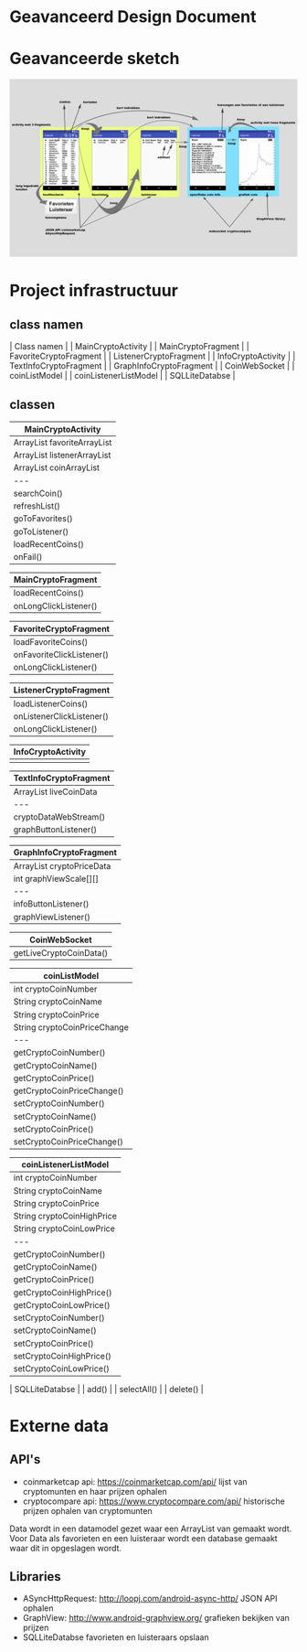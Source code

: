 # Geavanceerd Design Document

# Geavanceerde sketch
![alt text](https://github.com/ChristiaanWewer/programmeerproject-minor-programmeren-2017-Uva---Cryptonite/blob/master/doc/AdvancedProjectDesign.png?raw=true "Advanced Application Design Cryptonite")

# Project infrastructuur

## class namen
| Class namen |
| MainCryptoActivity |
| MainCryptoFragment |
| FavoriteCryptoFragment |
| ListenerCryptoFragment |
| InfoCryptoActivity |
| TextInfoCryptoFragment |
| GraphInfoCryptoFragment |
| CoinWebSocket |
| coinListModel |
| coinListenerListModel |
| SQLLiteDatabse |

## classen
| MainCryptoActivity |
| --- |
| ArrayList favoriteArrayList |
| ArrayList listenerArrayList |
| ArrayList coinArrayList |
| --- |
| searchCoin() |
| refreshList() |
| goToFavorites() |
| goToListener() |
| loadRecentCoins() |
| onFail() |

| MainCryptoFragment |
| --- |
| loadRecentCoins() |
| onLongClickListener() |

| FavoriteCryptoFragment |
| --- |
| loadFavoriteCoins() |
| onFavoriteClickListener() |
| onLongClickListener() |

| ListenerCryptoFragment |
| --- |
| loadListenerCoins() |
| onListenerClickListener() |
| onLongClickListener() |

| InfoCryptoActivity |
| --- |
| |

| TextInfoCryptoFragment |
| --- |
| ArrayList liveCoinData |
| --- |
| cryptoDataWebStream() |
| graphButtonListener() |

| GraphInfoCryptoFragment |
| --- |
| ArrayList cryptoPriceData |
| int graphViewScale[][] |
| --- |
| infoButtonListener() |
| graphViewListener() |

| CoinWebSocket |
| --- |
| getLiveCryptoCoinData() |

| coinListModel |
| --- |
| int cryptoCoinNumber |
| String cryptoCoinName |
| String cryptoCoinPrice |
| String cryptoCoinPriceChange |
| --- |
| getCryptoCoinNumber() |
| getCryptoCoinName() |
| getCryptoCoinPrice() |
| getCryptoCoinPriceChange() |
| setCryptoCoinNumber() |
| setCryptoCoinName() |
| setCryptoCoinPrice() |
| setCryptoCoinPriceChange() |

| coinListenerListModel |
| --- |
| int cryptoCoinNumber |
| String cryptoCoinName |
| String cryptoCoinPrice |
| String cryptoCoinHighPrice |
| String cryptoCoinLowPrice |
| --- |
| getCryptoCoinNumber() |
| getCryptoCoinName() |
| getCryptoCoinPrice() |
| getCryptoCoinHighPrice() |
| getCryptoCoinLowPrice() |
| setCryptoCoinNumber() |
| setCryptoCoinName() |
| setCryptoCoinPrice() |
| setCryptoCoinHighPrice() |
| setCryptoCoinLowPrice() |

| SQLLiteDatabse |
| add() |
| selectAll() |
| delete() |

# Externe data
## API's
- coinmarketcap api: https://coinmarketcap.com/api/
  lijst van cryptomunten en haar prijzen ophalen
- cryptocompare api: https://www.cryptocompare.com/api/
  historische prijzen ophalen van cryptomunten

Data wordt in een datamodel gezet waar een ArrayList van gemaakt wordt. 
Voor Data als favorieten en een luisteraar wordt een database gemaakt waar dit in opgeslagen wordt.

## Libraries
- ASyncHttpRequest: http://loopj.com/android-async-http/
  JSON API ophalen
- GraphView: http://www.android-graphview.org/
  grafieken bekijken van prijzen
- SQLLiteDatabse
  favorieten en luisteraars opslaan
 



